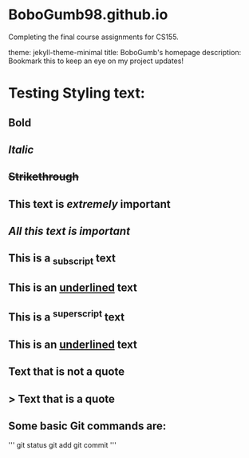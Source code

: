 # BoboGumb98.github.io

Completing the final course assignments for CS155.

theme: jekyll-theme-minimal
title: BoboGumb's homepage
description: Bookmark this to keep an eye on my project updates!

# Testing Styling text:
## **Bold**
## *Italic*
## ~~Strikethrough~~
## **This text is _extremely_ important**
## ***All this text is important***
## This is a <sub>subscript</sub> text
## This is an <ins>underlined</ins> text
## This is a <sup>superscript</sup> text
## This is an <ins>underlined</ins> text

## Text that is not a quote
## > Text that is a quote

## Some basic Git commands are:
'''
git status
git add
git commit
'''

